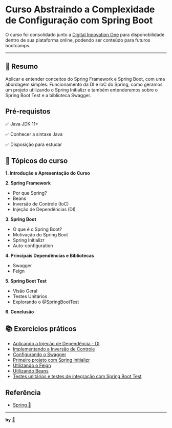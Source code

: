 
#  Curso Abstraindo a Complexidade de Configuração com Spring Boot

O curso foi consolidado junto a [Digital Innovation One](https://digitalinnovation.one/) para disponobilidade dentro de sua plataforma online, podendo ser conteúdo para futuros bootcamps.

<hr/>

## 📑 Resumo

Aplicar e entender conceitos do Spring Framework e Spring Boot, com uma abordagem simples.
Funcionamento da DI e IoC do Spring, como geramos um projeto utilizando o Spring Initializr e também entenderemos sobre o Spring Boot Test e a biblioteca Swagger.

## Pré-requistos
 ✅ Java JDK 11+

 ✅  Conhecer a sintaxe Java

 ✅  Disposição para estudar

## 📌 Tópicos do curso

**1. Introdução e Apresentação do Curso**

**2. Spring Framework**
  - Por que Spring?
  - Beans
  - Inversão de Controle (IoC)
  - Injeção de Dependências (DI)

**3. Spring Boot**
  - O que é o Spring Boot?
  - Motivação do Spring Boot
  - Spring Initializr
  - Auto-configuration

**4. Principais Dependências e Bibliotecas**
  - Swagger
  - Feign

**5. Spring Boot Test**
  - Visão Geral
  - Testes Unitários
  - Explorando o @SpringBootTest

**6. Conclusão**

## 📚 Exercícios práticos

- [Aplicando a Injeção de Dependência - DI](https://github.com/karlinhos987/dio-experts-spring-boot-java/tree/master/injecaoDeDependencia)
- [Implementando a Inversão de Controle](https://github.com/karlinhos987/dio-experts-spring-boot-java/tree/master/inversaoDeControle)
- [Configurando o Swagger](https://github.com/karlinhos987/dio-experts-spring-boot-java/tree/master/personapi)
- [Primeiro projeto com Spring Initializr](https://github.com/karlinhos987/dio-experts-spring-boot-java/tree/master/springbootweb)
- [Utilizando o Feign](https://github.com/karlinhos987/dio-experts-spring-boot-java/tree/master/utilizandoFeign)
- [Utilizando Beans](https://github.com/karlinhos987/dio-experts-spring-boot-java/tree/master/utilizandoBeans)
- [Testes unitários e testes de integração com Spring Boot Test](https://github.com/karlinhos987/dio-experts-spring-boot-java/tree/master/springboottest)

## Referência

 - [Spring 🍃](https://spring.io/projects/)



<hr/>

**by** [🖖](https://www.linkedin.com/in/karlinhos987/)
